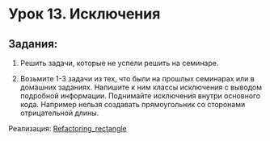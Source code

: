 # Урок 13. Исключения

## Задания:

1. Решить задачи, которые не успели решить на семинаре.

2. Возьмите 1-3 задачи из тех, что были на прошлых семинарах или в домашних заданиях. 
Напишите к ним классы исключения с выводом подробной информации. 
Поднимайте исключения внутри основного кода. 
Например нельзя создавать прямоугольник со сторонами отрицательной длины.

Реализация:
[Refactoring_rectangle](https://github.com/MikhailAkulov/intoTheDepthsOfPython/blob/main/pythonHomeWork_13/refactoring_rectangle.py)